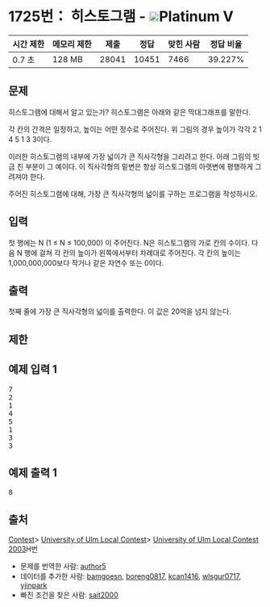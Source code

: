 # 1725번： 히스토그램 - <img src="https://static.solved.ac/tier_small/16.svg" style="height:20px" />Platinum V


| 시간 제한 | 메모리 제한 | 제출 | 정답 | 맞힌 사람 | 정답 비율 |
| --- | --- | --- | --- | --- | --- |
| 0.7 초 | 128 MB | 28041 | 10451 | 7466 | 39.227% |


## 문제


히스토그램에 대해서 알고 있는가? 히스토그램은 아래와 같은 막대그래프를 말한다.


각 칸의 간격은 일정하고, 높이는 어떤 정수로 주어진다. 위 그림의 경우 높이가 각각 2 1 4 5 1 3 3이다.

이러한 히스토그램의 내부에 가장 넓이가 큰 직사각형을 그리려고 한다. 아래 그림의 빗금 친 부분이 그 예이다. 이 직사각형의 밑변은 항상 히스토그램의 아랫변에 평행하게 그려져야 한다.


주어진 히스토그램에 대해, 가장 큰 직사각형의 넓이를 구하는 프로그램을 작성하시오.




## 입력


첫 행에는 N (1 ≤ N ≤ 100,000) 이 주어진다. N은 히스토그램의 가로 칸의 수이다. 다음 N 행에 걸쳐 각 칸의 높이가 왼쪽에서부터 차례대로 주어진다. 각 칸의 높이는 1,000,000,000보다 작거나 같은 자연수 또는 0이다.




## 출력


첫째 줄에 가장 큰 직사각형의 넓이를 출력한다. 이 값은 20억을 넘지 않는다.




## 제한




## 예제 입력 1


<pre>7
2
1
4
5
1
3
3
</pre>


## 예제 출력 1


<pre>8</pre>






## 출처


[Contest](/category/45)> [University of Ulm Local Contest](/category/170)> [University of Ulm Local Contest 2003](/category/detail/750)H번
- 문제를 번역한 사람: [author5](/user/author5)
- 데이터를 추가한 사람: [bamgoesn](/user/bamgoesn), [boreng0817](/user/boreng0817), [kcan1416](/user/kcan1416), [wlsgur0717](/user/wlsgur0717), [yjinpark](/user/yjinpark)
- 빠진 조건을 찾은 사람: [sait2000](/user/sait2000)




